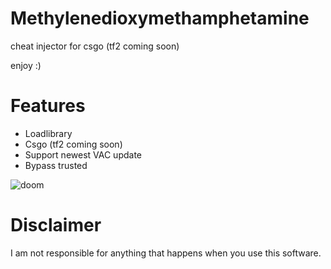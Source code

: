 # Methylenedioxymethamphetamine
cheat injector for csgo (tf2 coming soon)
 
 enjoy :)

# Features
- Loadlibrary
- Csgo (tf2 coming soon)
- Support newest VAC update
- Bypass trusted

![doom](https://i.ibb.co/1zbHNYQ/ezgif-com-crop-4.gif)




















# Disclaimer
I am not responsible for anything that happens when you use this software.
